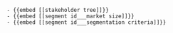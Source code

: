 	- {{embed [[stakeholder tree]]}}
	- {{embed [[segment id___market size]]}}
	- {{embed [[segment id___segmentation criteria]]}}


